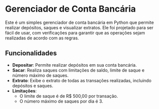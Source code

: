 # Gerenciador de Conta Bancária

Este é um simples gerenciador de conta bancária em Python que permite realizar depósitos, saques e visualizar extratos. Ele foi projetado para ser fácil de usar, com verificações para garantir que as operações sejam realizadas de acordo com as regras.

## Funcionalidades

- **Depositar**: Permite realizar depósitos em sua conta bancária.
- **Sacar**: Realiza saques com limitações de saldo, limite de saque e número máximo de saques.
- **Extrato**: Exibe o extrato de todas as transações realizadas, incluindo depósitos e saques.
- **Limitações**:
  - O limite de saque é de R$ 500,00 por transação.
  - O número máximo de saques por dia é 3.
